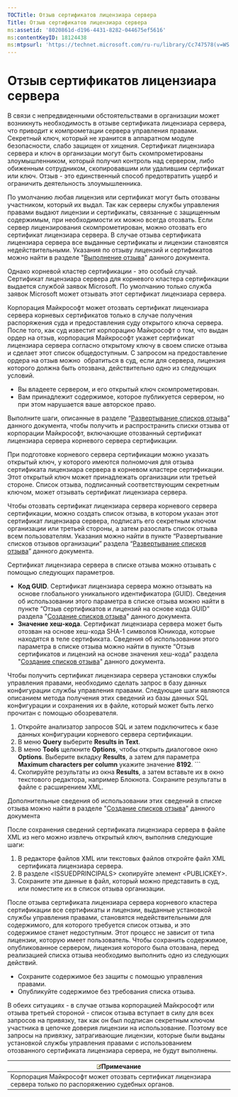 ```yaml
---
TOCTitle: Отзыв сертификатов лицензиара сервера
Title: Отзыв сертификатов лицензиара сервера
ms:assetid: '8020861d-d196-4431-8282-044675ef5616'
ms:contentKeyID: 18124438
ms:mtpsurl: 'https://technet.microsoft.com/ru-ru/library/Cc747578(v=WS.10)'
---
```


Отзыв сертификатов лицензиара сервера
=====================================

В связи с непредвиденными обстоятельствами в организации может возникнуть необходимость в отзыве сертификата лицензиара сервера, что приводит к компрометации сервера управления правами. Секретный ключ, который не хранится в аппаратном модуле безопасности, слабо защищен от хищения. Сертификат лицензиара сервера и ключ в организации могут быть скомпрометированы злоумышленником, который получил контроль над сервером, либо обиженным сотрудником, скопировавшим или удалившим сертификат или ключ. Отзыв - это единственный способ предотвратить ущерб и ограничить деятельность злоумышленника.

По умолчанию любая лицензия или сертификат могут быть отозваны участником, который их выдал. Так как серверы службы управления правами выдают лицензии и сертификаты, связанные с защищенным содержимым, при необходимости их можно всегда отозвать. Если сервер лицензирования скомпрометирован, можно отозвать его сертификат лицензиара сервера. В случае отзыва сертификата лицензиара сервера все выданные сертификаты и лицензии становятся недействительными. Указания по отзыву лицензий и сертификатов можно найти в разделе "[Выполнение отзыва](https://technet.microsoft.com/4735f060-7197-4ae2-830a-f91bcc4de30a)" данного документа.

Однако корневой кластер сертификации - это особый случай. Сертификат лицензиара сервера для корневого кластера сертификации выдается службой заявок Microsoft. По умолчанию только служба заявок Microsoft может отзывать этот сертификат лицензиара сервера.

Корпорация Майкрософт может отозвать сертификат лицензиара сервера корневых сертификатов только в случае получения распоряжения суда и предоставления суду открытого ключа сервера. После того, как суд известит корпорацию Майкрософт о том, что выдан ордер на отзыв, корпорация Майкрософт укажет сертификат лицензиара сервера согласно открытому ключу в своем списке отзыва и сделает этот список общедоступным. С запросом на предоставление ордера на отзыв можно  обратиться в суд, если для сервера, лицензия которого должна быть отозвана, действительно одно из следующих условий.

-   Вы владеете сервером, и его открытый ключ скомпрометирован.
-   Вам принадлежит содержимое, которое публикуется сервером, но при этом нарушается ваше авторское право.

Выполните шаги, описанные в разделе “[Развертывание списков отзыва](https://technet.microsoft.com/e331338b-66d4-45e4-8d3f-acccf2302ac4)” данного документа, чтобы получить и распространить списки отзыва от корпорации Майкрософт, включающие отозванный сертификат лицензиара сервера корневого сервера сертификации.

При подготовке корневого сервера сертификации можно указать открытый ключ, у которого имеются полномочия для отзыва сертификата лицензиара сервера в корневом кластере сертификации. Этот открытый ключ может принадлежать организации или третьей стороне. Список отзыва, подписанный соответствующим секретным ключом, может отзывать сертификат лицензиара сервера.

Чтобы отозвать сертификат лицензиара сервера корневого сервера сертификации, можно создать список отзыва, в котором указан этот сертификат лицензиара сервера, подписать его секретным ключом организации или третьей стороны, а затем разослать список отзыва всем пользователям. Указания можно найти в пункте “Развертывание списков отзывов организации” раздела “[Развертывание списков отзыва](https://technet.microsoft.com/e331338b-66d4-45e4-8d3f-acccf2302ac4)” данного документа.

Сертификат лицензиара сервера в списке отзыва можно отзывать с помощью следующих параметров.

-   **Код GUID**. Сертификат лицензиара сервера можно отзывать на основе глобального уникального идентификатора (GUID). Сведения об использовании этого параметра в списке отзыва можно найти в пункте “Отзыв сертификатов и лицензий на основе кода GUID” раздела "[Создание списков отзыва](https://technet.microsoft.com/1ef75199-3344-4225-84de-a863a777696a)" данного документа.
-   **Значение хеш-кода**. Сертификат лицензиара сервера может быть отозван на основе хеш-кода SHA-1 символов Юникода, которые находятся в теле сертификата. Сведения об использовании этого параметра в списке отзыва можно найти в пункте “Отзыв сертификатов и лицензий на основе значения хеш-кода” раздела "[Создание списков отзыва](https://technet.microsoft.com/1ef75199-3344-4225-84de-a863a777696a)" данного документа.

Чтобы получить сертификат лицензиара сервера установки службы управления правами, необходимо сделать запрос в базу данных конфигурации службы управления правами. Следующие шаги являются описанием метода получения этих сведений из базы данных SQL конфигурации и сохранения их в файле, который может быть легко прочитан с помощью обозревателя.

1.  Откройте анализатор запросов SQL и затем подключитесь к базе данных конфигурации корневого сервера сертификации.
2.  В меню **Query** выберите **Results in Text**.
3.  В меню **Tools** щелкните **Options**, чтобы открыть диалоговое окно **Options**. Выберите вкладку **Results**, а затем для параметра **Maximum characters per column** укажите значение **8192**.
        ```
1.  Скопируйте результаты из окна **Results**, а затем вставьте их в окно текстового редактора, например Блокнота. Сохраните результаты в файле с расширением XML.

Дополнительные сведения об использовании этих сведений в списке отзыва можно найти в разделе "[Создание списков отзыва](https://technet.microsoft.com/1ef75199-3344-4225-84de-a863a777696a)" данного документа

После сохранения сведений сертификата лицензиара сервера в файле XML из него можно извлечь открытый ключ, выполнив следующие шаги:

1.  В редакторе файлов XML или текстовых файлов откройте файл XML сертификата лицензиара сервера.
2.  В разделе &lt;ISSUEDPRINCIPALS&gt; скопируйте элемент &lt;PUBLICKEY&gt;.
3.  Сохраните эти данные в файл, который можно представить в суд, или поместите их в список отзыва организации.

После отзыва сертификата лицензиара сервера корневого кластера сертификации все сертификаты и лицензии, выданные установкой службы управления правами, становятся недействительными для содержимого, для которого требуется список отзыва, и это содержимое станет недоступным. Этот процесс не зависит от типа лицензии, которую имеет пользователь. Чтобы сохранить содержимое, опубликованное сервером, лицензия которого была отозвана, перед реализацией списка отзыва необходимо выполнить одно из следующих действий.

-   Сохраните содержимое без защиты с помощью управления правами.
-   Опубликуйте содержимое без требования списка отзыва.

В обеих ситуациях - в случае отзыва корпорацией Майкрософт или отзыва третьей стороной - список отзыва вступает в силу для всех запросов на привязку, так как он был подписан секретным ключом участника в цепочке доверия лицензии на использование. Поэтому все запросы на привязку, затрагивающие лицензии, которые были выданы установкой службы управления правами с использованием отозванного сертификата лицензиара сервера, не будут выполнены.

| ![](/security-updates/images/Cc747578.note(WS.10).gif)Примечание                                 |
|-------------------------------------------------------------------------------------------------------------|
| Корпорация Майкрософт может отозвать сертификат лицензиара сервера только по распоряжению судебных органов. |

